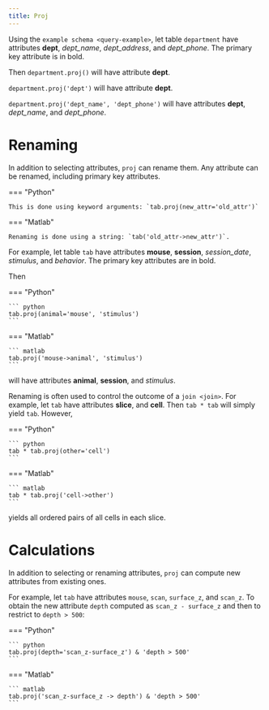 ```yaml
---
title: Proj
---
```


Using the `example schema <query-example>`, let table `department` have
attributes **dept**, *dept_name*, *dept_address*, and *dept_phone*. The
primary key attribute is in bold.

Then `department.proj()` will have attribute **dept**.

`department.proj('dept')` will have attribute **dept**.

`department.proj('dept_name', 'dept_phone')` will have attributes
**dept**, *dept_name*, and *dept_phone*.



# Renaming

In addition to selecting attributes, `proj` can rename them. Any
attribute can be renamed, including primary key attributes.

=== "Python"

    This is done using keyword arguments: `tab.proj(new_attr='old_attr')`

=== "Matlab"

    Renaming is done using a string: `tab('old_attr->new_attr')`.

For example, let table `tab` have attributes **mouse**, **session**,
*session_date*, *stimulus*, and *behavior*. The primary key attributes
are in bold.

Then

=== "Python"

    ``` python
    tab.proj(animal='mouse', 'stimulus')
    ```

=== "Matlab"

    ``` matlab
    tab.proj('mouse->animal', 'stimulus')
    ```

will have attributes **animal**, **session**, and *stimulus*.

Renaming is often used to control the outcome of a `join <join>`. For
example, let `tab` have attributes **slice**, and **cell**. Then
`tab * tab` will simply yield `tab`. However,

=== "Python"

    ``` python
    tab * tab.proj(other='cell')
    ```

=== "Matlab"

    ``` matlab
    tab * tab.proj('cell->other')
    ```

yields all ordered pairs of all cells in each slice.

# Calculations

In addition to selecting or renaming attributes, `proj` can compute new
attributes from existing ones.

For example, let `tab` have attributes `mouse`, `scan`, `surface_z`, and
`scan_z`. To obtain the new attribute `depth` computed as
`scan_z - surface_z` and then to restrict to `depth > 500`:

=== "Python"

    ``` python
    tab.proj(depth='scan_z-surface_z') & 'depth > 500'
    ```

=== "Matlab"

    ``` matlab
    tab.proj('scan_z-surface_z -> depth') & 'depth > 500'
    ```

